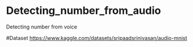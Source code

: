 # Detecting_number_from_audio
Detecting number from voice

#Dataset
https://www.kaggle.com/datasets/sripaadsrinivasan/audio-mnist
